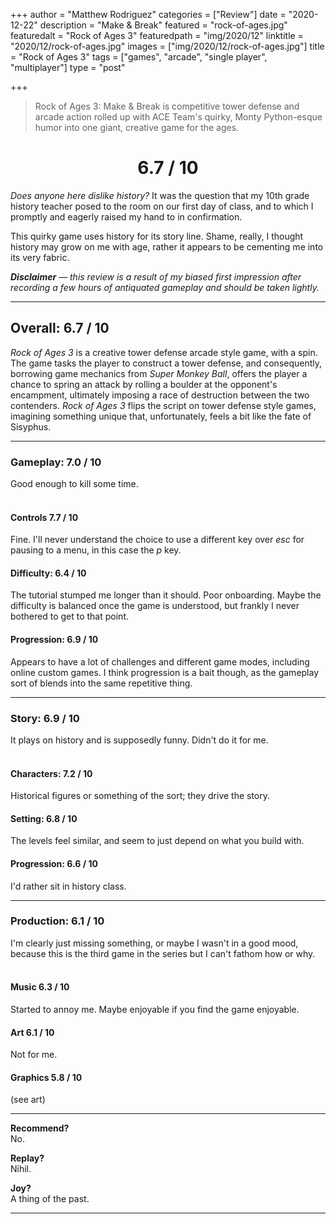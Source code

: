 +++
author = "Matthew Rodriguez"
categories = ["Review"]
date = "2020-12-22"
description = "Make & Break"
featured = "rock-of-ages.jpg"
featuredalt = "Rock of Ages 3"
featuredpath = "img/2020/12"
linktitle = "2020/12/rock-of-ages.jpg"
images = ["img/2020/12/rock-of-ages.jpg"]
title = "Rock of Ages 3"
tags = ["games", "arcade", "single player", "multiplayer"]
type = "post"

+++

> Rock of Ages 3: Make & Break is competitive tower defense and arcade action rolled up with ACE Team's quirky, Monty Python-esque humor into one giant, creative game for the ages.

<h1 style="text-align: center">6.7 / 10</h1>

*Does anyone here dislike history?* It was the question that my 10th grade history teacher posed to the room on our first day of class, and to which I promptly and eagerly raised my hand to in confirmation.

This quirky game uses history for its story line. Shame, really, I thought history may grow on me with age, rather it appears to be cementing me into its very fabric.

*<b>Disclaimer</b> &mdash; this review is a result of my biased first impression after recording a few hours of antiquated gameplay and should be taken lightly.*

***

## Overall: 6.7 / 10

*Rock of Ages 3* is a creative tower defense arcade style game, with a spin. The game tasks the player to construct a tower defense, and consequently, borrowing game mechanics from *Super Monkey Ball*, offers the player a chance to spring an attack by rolling a boulder at the opponent's encampment, ultimately imposing a race of destruction between the two contenders. *Rock of Ages 3* flips the script on tower defense style games, imagining something unique that, unfortunately, feels a bit like the fate of Sisyphus.

***

### Gameplay: 7.0 / 10
Good enough to kill some time.
<br>
<br>

#### Controls 7.7 / 10
Fine. I'll never understand the choice to use a different key over *esc* for pausing to a menu, in this case the *p* key.

#### Difficulty: 6.4 / 10
The tutorial stumped me longer than it should. Poor onboarding. Maybe the difficulty is balanced once the game is understood, but frankly I never bothered to get to that point.

#### Progression: 6.9 / 10
Appears to have a lot of challenges and different game modes, including online custom games. I think progression is a bait though, as the gameplay sort of blends into the same repetitive thing.

***

### Story: 6.9 / 10
It plays on history and is supposedly funny. Didn't do it for me.
<br>
<br>

#### Characters: 7.2 / 10
Historical figures or something of the sort; they drive the story.

#### Setting: 6.8 / 10
The levels feel similar, and seem to just depend on what you build with.

#### Progression: 6.6 / 10
I'd rather sit in history class.

***

### Production: 6.1 / 10
I'm clearly just missing something, or maybe I wasn't in a good mood, because this is the third game in the series but I can't fathom how or why.
<br>
<br>

#### Music 6.3 / 10
Started to annoy me. Maybe enjoyable if you find the game enjoyable.

#### Art 6.1 / 10
Not for me.

#### Graphics 5.8 / 10
(see art)

***

**Recommend?**  
No.

**Replay?**  
Nihil.

**Joy?**  
A thing of the past.

***
